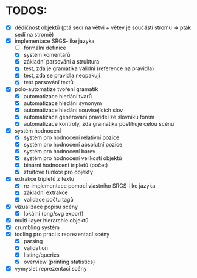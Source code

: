 # TODOS:
- [x] dědičnost objektů (ptá sedí na větvi + větev je součástí stromu => pták sedí na stromě)
- [x] implementace SRGS-like jazyka
	- [ ] formální definice
	- [x] systém komentářů
	- [x] základní parsování a struktura
	- [x] test, zda je gramatika validní (reference na pravidla)
	- [x] test, zda se pravidla neopakují
	- [x] test parsování textů
- [x] polo-automatize tvoření gramatik
	- [x] automatizace hledání tvarů
	- [x] automatizace hledání synonym
	- [x] automatizace hledání souvisejících slov
	- [x] automatizace generování pravidel ze slovníku forem
	- [x] automatizace kontroly, zda gramatika postihuje celou scénu
- [x] systém hodnocení
	- [x] systém pro hodnocení relativní pozice
	- [x] systém pro hodnocení absolutní pozice
	- [x] systém pro hodnocení barev
	- [x] systém pro hodnocení velikostí objektů
	- [x] binární hodnocení tripletů (počet)
	- [x] ztrátové funkce pro objekty
- [x] extrakce tripletů z textu
	- [x] re-implementace pomocí vlastního SRGS-like jazyka
	- [x] základní extrakce
	- [x] validace počtu tagů
- [x] vizualizace popisu scény
	- [x] lokální (png/svg export)
- [x] multi-layer hierarchie objektů
- [x] crumbling systém
- [x] tooling pro práci s reprezentací scény
	- [x] parsing
	- [x] validation
	- [x] listing/queries
	- [x] overview (printing statistics)
- [x] vymyslet reprezentaci scény
